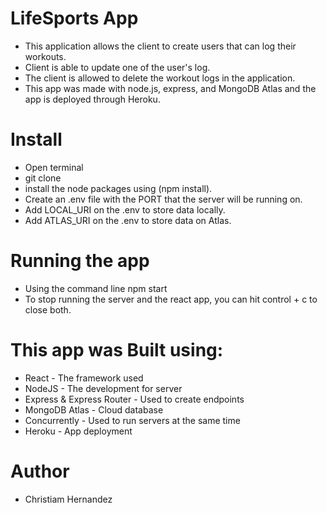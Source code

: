 
# LifeSports App

* This application allows the client to create users that can log their workouts. 
* Client is able to update one of the user's log. 
* The client is allowed to delete the workout logs in the application. 
* This app was made with node.js, express, and MongoDB Atlas and the app is deployed through Heroku.

# Install

* Open terminal
* git clone
* install the node packages using (npm install). 
* Create an .env file with the PORT that the server will be running on.
* Add LOCAL_URI on the .env to store data locally.
* Add ATLAS_URI on the .env to store data on Atlas.

# Running the app

* Using the command line npm start
* To stop running the server and the react app, you can hit control + c to close both.

# This app was Built using:

* React - The framework used
* NodeJS - The development for server
* Express & Express Router - Used to create endpoints
* MongoDB Atlas - Cloud database
* Concurrently - Used to run servers at the same time
* Heroku - App deployment

# Author
* Christiam Hernandez
